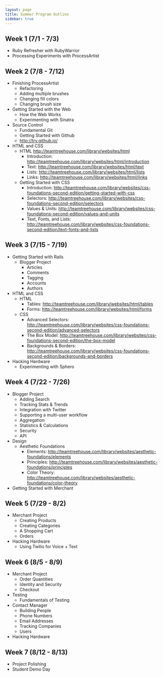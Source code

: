 ```yaml
---
layout: page
title: Summer Program Outline
sidebar: true
---
```


## Week 1 (7/1 - 7/3)

* Ruby Refresher with RubyWarrior
* Processing Experiments with ProcessArtist

## Week 2 (7/8 - 7/12)

* Finishing ProcessArtist
  * Refactoring
  * Adding multiple brushes
  * Changing fill colors
  * Changing brush size
* Getting Started with the Web
  * How the Web Works
  * Experimenting with Sinatra
* Source Control
  * Fundamental Git
  * Getting Started with Github
  * http://try.github.io/
* HTML and CSS
  * HTML http://teamtreehouse.com/library/websites/html
    * Introduction: http://teamtreehouse.com/library/websites/html/introduction
    * Text: http://teamtreehouse.com/library/websites/html/text
    * Lists: http://teamtreehouse.com/library/websites/html/lists
    * Links: http://teamtreehouse.com/library/websites/html/links
  * Getting Started with CSS
    * Introduction: http://teamtreehouse.com/library/websites/css-foundations-second-edition/getting-started-with-css
    * Selectors: http://teamtreehouse.com/library/websites/css-foundations-second-edition/selectors
    * Values & Units: http://teamtreehouse.com/library/websites/css-foundations-second-edition/values-and-units
    * Text, Fonts, and Lists: http://teamtreehouse.com/library/websites/css-foundations-second-edition/text-fonts-and-lists

## Week 3 (7/15 - 7/19)

* Getting Started with Rails
  * Blogger Project
    * Articles
    * Comments
    * Tagging
    * Accounts
    * Authors
* HTML and CSS
  * HTML
    * Tables: http://teamtreehouse.com/library/websites/html/tables
    * Forms: http://teamtreehouse.com/library/websites/html/forms
  * CSS
    * Advanced Selectors: http://teamtreehouse.com/library/websites/css-foundations-second-edition/advanced-selectors
    * The Box Model: http://teamtreehouse.com/library/websites/css-foundations-second-edition/the-box-model
    * Backgrounds & Borders: http://teamtreehouse.com/library/websites/css-foundations-second-edition/backgrounds-and-borders
* Hacking Hardware
  * Experimenting with Sphero

## Week 4 (7/22 - 7/26)

* Blogger Project
  * Adding Search
  * Tracking Stats & Trends
  * Integration with Twitter
  * Supporting a multi-user workflow
  * Aggregation
  * Statistics & Calculations
  * Security
  * API
* Design
  * Aesthetic Foundations
    * Elements: http://teamtreehouse.com/library/websites/aesthetic-foundations/elements
    * Principles: http://teamtreehouse.com/library/websites/aesthetic-foundations/principles
    * Color Theory: http://teamtreehouse.com/library/websites/aesthetic-foundations/color-theory
* Getting Started with Merchant

## Week 5 (7/29 - 8/2)

* Merchant Project
  * Creating Products
  * Creating Categories
  * A Shopping Cart
  * Orders
* Hacking Hardware
  * Using Twilio for Voice + Text

## Week 6 (8/5 - 8/9)

* Merchant Project
  * Order Quantities
  * Identity and Security
  * Checkout
* Testing
  * Fundamentals of Testing
* Contact Manager
  * Building People
  * Phone Numbers
  * Email Addresses
  * Tracking Companies
  * Users
* Hacking Hardware

## Week 7 (8/12 - 8/13)

* Project Polishing
* Student Demo Day